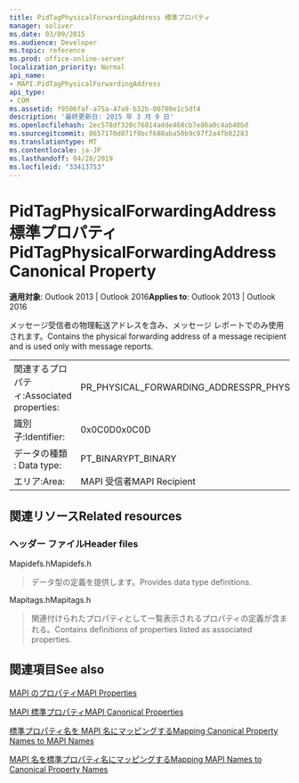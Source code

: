 ```yaml
---
title: PidTagPhysicalForwardingAddress 標準プロパティ
manager: soliver
ms.date: 03/09/2015
ms.audience: Developer
ms.topic: reference
ms.prod: office-online-server
localization_priority: Normal
api_name:
- MAPI.PidTagPhysicalForwardingAddress
api_type:
- COM
ms.assetid: f9506faf-a75a-47a9-b32b-00780e1c5df4
description: '最終更新日: 2015 年 3 月 9 日'
ms.openlocfilehash: 2ec578df320c76014adde468cb7e86a0c4ab40bd
ms.sourcegitcommit: 8657170d071f9bcf680aba50b9c07f2a4fb82283
ms.translationtype: MT
ms.contentlocale: ja-JP
ms.lasthandoff: 04/28/2019
ms.locfileid: "33413753"
---
```

# <a name="pidtagphysicalforwardingaddress-canonical-property"></a><span data-ttu-id="2d05f-103">PidTagPhysicalForwardingAddress 標準プロパティ</span><span class="sxs-lookup"><span data-stu-id="2d05f-103">PidTagPhysicalForwardingAddress Canonical Property</span></span>

  
  
<span data-ttu-id="2d05f-104">**適用対象**: Outlook 2013 | Outlook 2016</span><span class="sxs-lookup"><span data-stu-id="2d05f-104">**Applies to**: Outlook 2013 | Outlook 2016</span></span> 
  
<span data-ttu-id="2d05f-105">メッセージ受信者の物理転送アドレスを含み、メッセージ レポートでのみ使用されます。</span><span class="sxs-lookup"><span data-stu-id="2d05f-105">Contains the physical forwarding address of a message recipient and is used only with message reports.</span></span>
  
|||
|:-----|:-----|
|<span data-ttu-id="2d05f-106">関連するプロパティ:</span><span class="sxs-lookup"><span data-stu-id="2d05f-106">Associated properties:</span></span>  <br/> |<span data-ttu-id="2d05f-107">PR_PHYSICAL_FORWARDING_ADDRESS</span><span class="sxs-lookup"><span data-stu-id="2d05f-107">PR_PHYSICAL_FORWARDING_ADDRESS</span></span>  <br/> |
|<span data-ttu-id="2d05f-108">識別子:</span><span class="sxs-lookup"><span data-stu-id="2d05f-108">Identifier:</span></span>  <br/> |<span data-ttu-id="2d05f-109">0x0C0D</span><span class="sxs-lookup"><span data-stu-id="2d05f-109">0x0C0D</span></span>  <br/> |
|<span data-ttu-id="2d05f-110">データの種類 : </span><span class="sxs-lookup"><span data-stu-id="2d05f-110">Data type:</span></span>  <br/> |<span data-ttu-id="2d05f-111">PT_BINARY</span><span class="sxs-lookup"><span data-stu-id="2d05f-111">PT_BINARY</span></span>  <br/> |
|<span data-ttu-id="2d05f-112">エリア:</span><span class="sxs-lookup"><span data-stu-id="2d05f-112">Area:</span></span>  <br/> |<span data-ttu-id="2d05f-113">MAPI 受信者</span><span class="sxs-lookup"><span data-stu-id="2d05f-113">MAPI Recipient</span></span>  <br/> |
   
## <a name="related-resources"></a><span data-ttu-id="2d05f-114">関連リソース</span><span class="sxs-lookup"><span data-stu-id="2d05f-114">Related resources</span></span>

### <a name="header-files"></a><span data-ttu-id="2d05f-115">ヘッダー ファイル</span><span class="sxs-lookup"><span data-stu-id="2d05f-115">Header files</span></span>

<span data-ttu-id="2d05f-116">Mapidefs.h</span><span class="sxs-lookup"><span data-stu-id="2d05f-116">Mapidefs.h</span></span>
  
> <span data-ttu-id="2d05f-117">データ型の定義を提供します。</span><span class="sxs-lookup"><span data-stu-id="2d05f-117">Provides data type definitions.</span></span>
    
<span data-ttu-id="2d05f-118">Mapitags.h</span><span class="sxs-lookup"><span data-stu-id="2d05f-118">Mapitags.h</span></span>
  
> <span data-ttu-id="2d05f-119">関連付けられたプロパティとして一覧表示されるプロパティの定義が含まれる。</span><span class="sxs-lookup"><span data-stu-id="2d05f-119">Contains definitions of properties listed as associated properties.</span></span>
    
## <a name="see-also"></a><span data-ttu-id="2d05f-120">関連項目</span><span class="sxs-lookup"><span data-stu-id="2d05f-120">See also</span></span>



[<span data-ttu-id="2d05f-121">MAPI のプロパティ</span><span class="sxs-lookup"><span data-stu-id="2d05f-121">MAPI Properties</span></span>](mapi-properties.md)
  
[<span data-ttu-id="2d05f-122">MAPI 標準プロパティ</span><span class="sxs-lookup"><span data-stu-id="2d05f-122">MAPI Canonical Properties</span></span>](mapi-canonical-properties.md)
  
[<span data-ttu-id="2d05f-123">標準プロパティ名を MAPI 名にマッピングする</span><span class="sxs-lookup"><span data-stu-id="2d05f-123">Mapping Canonical Property Names to MAPI Names</span></span>](mapping-canonical-property-names-to-mapi-names.md)
  
[<span data-ttu-id="2d05f-124">MAPI 名を標準プロパティ名にマッピングする</span><span class="sxs-lookup"><span data-stu-id="2d05f-124">Mapping MAPI Names to Canonical Property Names</span></span>](mapping-mapi-names-to-canonical-property-names.md)

